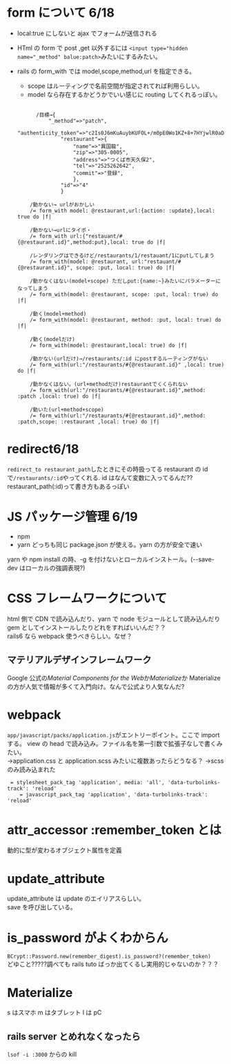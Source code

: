 # form について 6/18

- local:true にしないと ajax でフォームが送信される
- HTml の form で post ,get 以外するには `<input type="hidden name="_method" balue:patch>`みたいにするみたい。
- rails の form_with では model,scope,method,url を指定できる。

  - scope はルーティングで名前空間が指定されてれば利用らしい。
  - model なら存在するかどうかでいい感じに routing してくれるっぽい。

  ```

        /目標→{
            "_method"=>"patch",
                "authenticity_token"=>"c2Is0J6mKuAuybKUFOL+/m0pE0Wo1KZ+8+7HYjwlR0aDFRyX2KOe8cdYuVvQQrma+doc2Xc/ITNtyS4ezpgJxw==",
                "restaurant"=>{
                    "name"=>"異国龍",
                    "zip"=>"305-0005",
                    "address"=>"つくば市天久保2",
                    "tel"=>"2525262642",
                    "commit"=>"登録",
                    },
                "id"=>"4"
                }

      /動かない→ urlがおかしい
      /= form_with model: @restaurant,url:{action: :update},local: true do |f|

      /動かない→urlにタイポ・
      /= form_with url:{"restauant/#{@restaurant.id}",method:put},local: true do |f|

      /レンダリングはできるけど/restaurants/1/restauant/1にputしてしまう
      /= form_with(model: @restaurant, url:"restauant/#{@restaurant.id}", scope: :put, local: true) do |f|

      /動かなくはない(model+scope) ただしput:{name:~}みたいにパラメーターになってしまう
      /= form_with(model: @restaurant, scope: :put, local: true) do |f|

      /動く(model+method)
      /= form_with(model: @restaurant, method: :put, local: true) do |f|

      /動く(modelだけ)
      /= form_with(model: @restaurant,local: true) do |f|

      /動かない(urlだけ)→/restaurants/:id にpostするルーティングがない
      /= form_with(url:"/restaurants/#{@restaurant.id}" ,local: true) do |f|

      /動かなくはない。(url+methodだけ)restaurantでくくられない
      /= form_with(url:"/restaurants/#{@restaurant.id}",method: :patch ,local: true) do |f|

      /動いた(url+method+scope)
      /= form_with(url:"/restaurants/#{@restaurant.id}",method: :patch,scope: :restaurant ,local: true) do |f|
  ```

# redirect6/18

`redirect_to restaurant_path`したときにその時扱ってる restaurant の id で`/restaurants/:id`やってくれる.
id はなんて変数に入ってるんだ??
restaurant_path(:id)って書き方もあるっぽい

# JS パッケージ管理 6/19

- npm
- yarn
  どっちも同じ package.json が使える。yarn の方が安全で速い

yarn や npm install の時、-g を付けないとローカルインストール。(--save-dev はローカルの強調表現?)

# CSS フレームワークについて

html 側で CDN で読み込んだり、yarn で node モジュールとして読み込んだり gem としてインストールしたりどれをすればいいんだ？？  
rails6 なら webpack 使うべきらしい。なぜ？

## マテリアルデザインフレームワーク

Google 公式の*Material Components for the Web*か*Materialize*か
Materialize の方が人気で情報が多くて入門向け。なんで公式より人気なんだ?

# webpack

`app/javascript/packs/application.js`がエントリーポイント。ここで import する。
view の head で読み込み。ファイル名を第一引数で拡張子なしで書くみたい。  
→application.css と application.scss みたいに複数あったらどうなる？
→scss のみ読み込まれた

```
 = stylesheet_pack_tag 'application', media: 'all', 'data-turbolinks-track': 'reload'
    = javascript_pack_tag 'application', 'data-turbolinks-track': 'reload'
```

# attr_accessor :remember_token とは

動的に型が変わるオブジェクト属性を定義

# update_attribute

update_attribute は update のエイリアスらしい。  
save を呼び出している。

# is_password がよくわからん

`BCrypt::Password.new(remember_digest).is_password?(remember_token)`  
どゆこと?????調べても rails tuto ばっか出てくるし実用的じゃないのか？？？

# Materialize

s はスマホ m はタブレット l は pC

## rails server とめれなくなったら

`lsof -i :3000`
からの
kill
